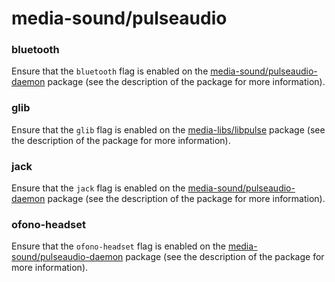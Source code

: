 # media-sound/pulseaudio

### bluetooth
Ensure that the `bluetooth` flag is enabled on the [media-sound/pulseaudio-daemon](../media-sound/pulseaudio-daemon.md) package (see the description of the package for more information).

### glib
Ensure that the `glib` flag is enabled on the [media-libs/libpulse](../media-libs/libpulse.md) package (see the description of the package for more information).

### jack
Ensure that the `jack` flag is enabled on the [media-sound/pulseaudio-daemon](../media-sound/pulseaudio-daemon.md) package (see the description of the package for more information).

### ofono-headset
Ensure that the `ofono-headset` flag is enabled on the [media-sound/pulseaudio-daemon](../media-sound/pulseaudio-daemon.md) package (see the description of the package for more information).
